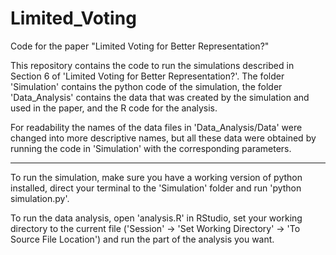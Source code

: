 # Limited_Voting
Code for the paper "Limited Voting for Better Representation?"


This repository contains the code to run the simulations described in Section 6 of 'Limited Voting for Better Representation?'. 
The folder 'Simulation' contains the python code of the simulation, the folder 'Data_Analysis' contains the data that was created by the simulation and used in the paper, and the R code for the analysis. 

For readability the names of the data files in 'Data_Analysis/Data' were changed into more descriptive names, but all these data were obtained by running the code in 'Simulation' with the corresponding parameters.

-------------------------------------------------------------

To run the simulation, make sure you have a working version of python installed, direct your terminal to the 'Simulation' folder and run 'python simulation.py'.

To run the data analysis, open 'analysis.R' in RStudio, set your working directory to the current file ('Session' -> 'Set Working Directory' -> 'To Source File Location') and run the part of the analysis you want.
